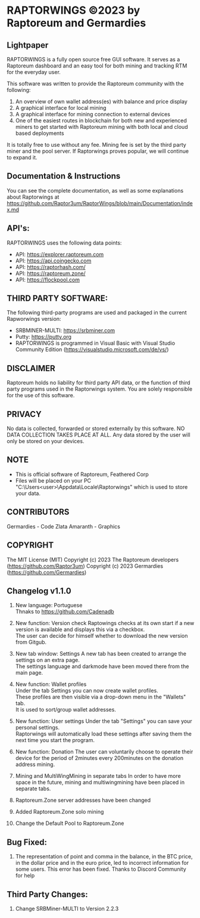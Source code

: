 RAPTORWINGS ©2023 by Raptoreum and Germardies
=============================================

Lightpaper
-----------
RAPTORWINGS is a fully open source free GUI software.
It serves as a Raptoreum dashboard and an easy tool for both mining and tracking RTM for the everyday user.
 
This software was written to provide the Raptoreum community with the following:
1. An overview of own wallet address(es) with balance and price display
2. A graphical interface for local mining
3. A graphical interface for mining connection to external devices
4. One of the easiest routes in blockchain for both new and experienced miners to get started with Raptoreum mining with both
   local and cloud based deployments

It is totally free to use without any fee.
Mining fee is set by the third party miner and the pool server.
If Raptorwings proves popular, we will continue to expand it.

Documentation & Instructions
----------------------------
You can see the complete documentation, as well as some explanations about Raptorwings at
https://github.com/Raptor3um/RaptorWings/blob/main/Documentation/index.md

API's: 
------
RAPTORWINGS uses the following data points: 
 - API: https://explorer.raptoreum.com 
 - API: https://api.coingecko.com
 - API: https://raptorhash.com/
 - API: https://raptoreum.zone/
 - API: https://flockpool.com
 
THIRD PARTY SOFTWARE: 
-----------------------
The following third-party programs are used and packaged in the current Rapworwings version: 
- SRBMINER-MULTI: https://srbminer.com
- Putty: https://putty.org
- RAPTORWINGS is programmed in Visual Basic with Visual Studio Community Edition (https://visualstudio.microsoft.com/de/vs/)
 
DISCLAIMER
----------------
Raptoreum holds no liability for third party API data, or the function of third party programs used in the Raptorwings system. 
You are solely responsible for the use of this software.
 
PRIVACY
-----------
No data is collected, forwarded or stored externally by this software. 
NO DATA COLLECTION TAKES PLACE AT ALL. 
Any data stored by the user will only be stored on your devices.
 
NOTE
-------
- This is official software of Raptoreum, Feathered Corp
- Files will be placed on your PC "C:\Users\<user>\Appdata\Locale\Raptorwings\" which is used to store your data.

CONTRIBUTORS
-------------------
Germardies - Code
Zlata Amaranth - Graphics
 
COPYRIGHT
---------
The MIT License (MIT)
Copyright (c) 2023 The Raptoreum developers (https://github.com/Raptor3um)
Copyright (c) 2023 Germardies (https://github.com/Germardies)


Changelog v1.1.0
----------------
01. New language: Portuguese  
Thnaks to https://github.com/Cadenadb  
 
02. New function: Version check 
Raptowings checks at its own start if a new version is available and displays this via a checkbox.  
The user can decide for himself whether to download the new version from Gitgub.  
 
03. New tab window: Settings
A new tab has been created to arrange the settings on an extra page.  
The settings language and darkmode have been moved there from the main page.  
 
04. New function: Wallet profiles  
Under the tab Settings you can now create wallet profiles.  
These profiles are then visible via a drop-down menu in the "Wallets" tab.  
It is used to sort/group wallet addresses.  
 
05. New function: User settings 
Under the tab "Settings" you can save your personal settings.  
Raptorwings will automatically load these settings after saving them the next time you start the program.  
 
06. New function: Donation 
The user can voluntarily choose to operate their device for the period of 2minutes every 200minutes on the donation address mining.  
 
07. Mining and MultiWingMining in separate tabs 
In order to have more space in the future, mining and multiwingmining have been placed in separate tabs.  
 
08. Raptoreum.Zone server addresses have been changed  
 
09. Added Raptoreum.Zone solo mining 
 
10. Change the Default Pool to Raptoreum.Zone 
 

Bug Fixed:
----------
1. The representation of point and comma in the balance, in the BTC price, in the dollar price and in the euro price, led to incorrect information for some users. This error has been fixed. 
Thanks to Discord Community for help 
 

Third Party Changes:
--------------------
1. Change SRBMiner-MULTI to Version 2.2.3 
 